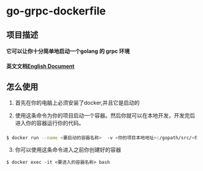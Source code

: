 # go-grpc-dockerfile 

## 项目描述

#### 它可以让你十分简单地启动一个golang 的 grpc 环境 

#### 英文文档[English Document](README.md)



## 怎么使用

1. 首先在你的电脑上必须安装了docker,并且它是启动的


2. 使用这条命令为你的项目启动一个容器。然后你就可以在本地开发，开发完后进入你的容器运行你的代码。
### 
```bash
$ docker run --name <要启动的容器名称>  -v <你的项目本地地址>:/gopath/src/<你的项目名称> -d zengyifei/go-grpc:latest
```

3. 你可以使用这条命令进入之前你创建好的容器
```
$ docker exec -it <要进入的容器名称> bash
```
